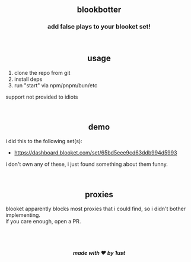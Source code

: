 <h2 align="center">blookbotter</h2>
<h3 align="center">add false plays to your blooket set!</h3>

<br>
<h2 align="center">usage</h2>

1. clone the repo from git
2. install deps
3. run "start" via npm/pnpm/bun/etc

support not provided to idiots

<br>
<h2 align="center">demo</h2>

i did this to the following set(s):

- https://dashboard.blooket.com/set/65bd5eee9cd63ddb994d5993

i don't own any of these, i just found something about them funny.

<br>
<h2 align="center">proxies</h2>

blooket apparently blocks most proxies that i could find, so i didn't bother implementing.<br>
if you care enough, open a PR.

<br><br>
<h5 align="center">made with ❤️ by 1ust</h5>

